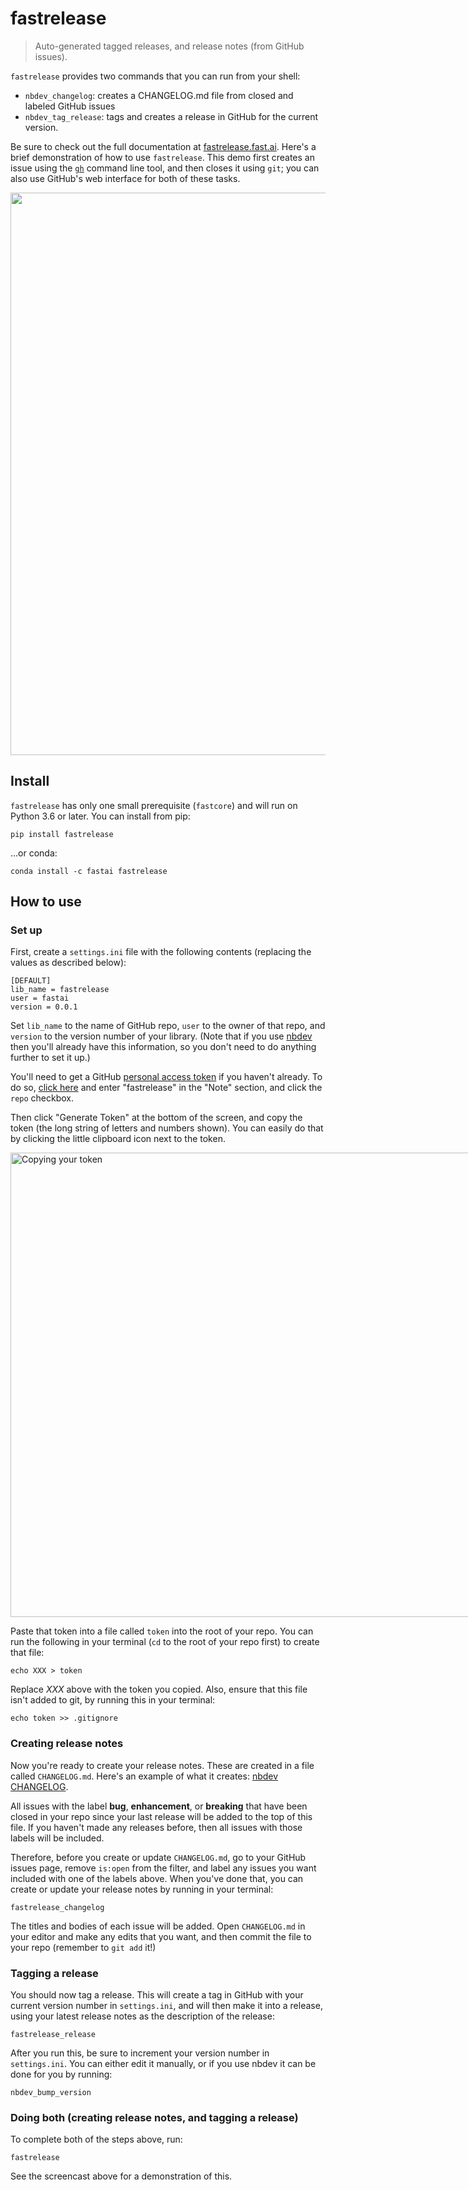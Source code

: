 # fastrelease
> Auto-generated tagged releases, and release notes (from GitHub issues).


`fastrelease` provides two commands that you can run from your shell:

- `nbdev_changelog`: creates a CHANGELOG.md file from closed and labeled GitHub issues
- `nbdev_tag_release`: tags and creates a release in GitHub for the current version.

Be sure to check out the full documentation at [fastrelease.fast.ai](https://fastrelease.fast.ai/). Here's a brief demonstration of how to use `fastrelease`. This demo first creates an issue using the [`gh`](https://cli.github.com/) command line tool, and then closes it using `git`; you can also use GitHub's web interface for both of these tasks.

<a href="images/intro.svg"><img src="images/intro.svg" width="900px" /></a>

## Install

`fastrelease` has only one small prerequisite (`fastcore`) and will run on Python 3.6 or later. You can install from pip:

`pip install fastrelease`

...or conda:

`conda install -c fastai fastrelease`

## How to use

### Set up

First, create a `settings.ini` file with the following contents (replacing the values as described below):

```
[DEFAULT]
lib_name = fastrelease
user = fastai
version = 0.0.1
```

Set `lib_name` to the name of GitHub repo, `user` to the owner of that repo, and `version` to the version number of your library. (Note that if you use [nbdev](https://nbdev.fast.ai) then you'll already have this information, so you don't need to do anything further to set it up.)

You'll need to get a GitHub [personal access token](https://docs.github.com/en/github/authenticating-to-github/creating-a-personal-access-token) if you haven't already. To do so, [click here](https://github.com/settings/tokens/new) and enter "fastrelease" in the "Note" section, and click the `repo` checkbox.

Then click "Generate Token" at the bottom of the screen, and copy the token (the long string of letters and numbers shown). You can easily do that by clicking the little clipboard icon next to the token.

<img alt="Copying your token" width="743" caption="Copying your token" src="images/att_00001.png" style="max-width: 743px">

Paste that token into a file called `token` into the root of your repo. You can run the following in your terminal (`cd` to the root of your repo first) to create that file:

    echo XXX > token

Replace *XXX* above with the token you copied. Also, ensure that this file isn't added to git, by running this in your terminal:

    echo token >> .gitignore

### Creating release notes

Now you're ready to create your release notes. These are created in a file called `CHANGELOG.md`. Here's an example of what it creates: [nbdev CHANGELOG](https://github.com/fastai/nbdev/blob/master/CHANGELOG.md).

All issues with the label **bug**, **enhancement**, or **breaking** that have been closed in your repo since your last release will be added to the top of this file. If you haven't made any releases before, then all issues with those labels will be included.

Therefore, before you create or update `CHANGELOG.md`, go to your GitHub issues page, remove `is:open` from the filter, and label any issues you want included with one of the labels above. When you've done that, you can create or update your release notes by running in your terminal:

    fastrelease_changelog

The titles and bodies of each issue will be added. Open `CHANGELOG.md` in your editor and make any edits that you want, and then commit the file to your repo (remember to `git add` it!)

### Tagging a release

You should now tag a release. This will create a tag in GitHub with your current version number in `settings.ini`, and will then make it into a release, using your latest release notes as the description of the release:

    fastrelease_release

After you run this, be sure to increment your version number in `settings.ini`. You can either edit it manually, or if you use nbdev it can be done for you by running:

    nbdev_bump_version

### Doing both (creating release notes, and tagging a release)

To complete both of the steps above, run:

```
fastrelease
```

See the screencast above for a demonstration of this.
